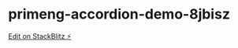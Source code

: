 # primeng-accordion-demo-8jbisz

[Edit on StackBlitz ⚡️](https://stackblitz.com/edit/primeng-accordion-demo-8jbisz)